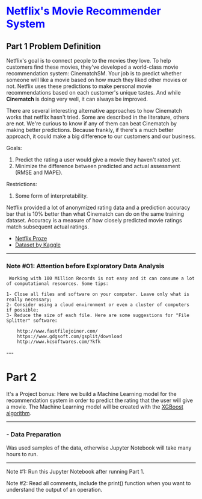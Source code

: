 # <font color='blue'>Netflix's Movie Recommender System</font>

## Part 1 Problem Definition

<p>
Netflix's goal is to connect people to the movies they love. To help customers find these movies, they've developed a world-class movie recommendation system: CinematchSM. Your job is to predict whether someone will like a movie based on how much they liked other movies or not. Netflix uses these predictions to make personal movie recommendations based on each customer's unique tastes. And while <b> Cinematch </b> is doing very well, it can always be improved.
</p>
<p> There are several interesting alternative approaches to how Cinematch works that netflix hasn't tried. Some are described in the literature, others are not. We're curious to know if any of them can beat Cinematch by making better predictions. Because frankly, if there's a much better approach, it could make a big difference to our customers and our business. </p>

Goals:

1. Predict the rating a user would give a movie they haven't rated yet.
2. Minimize the difference between predicted and actual assessment (RMSE and MAPE).

Restrictions:

1. Some form of interpretability.

<p>
Netflix provided a lot of anonymized rating data and a prediction accuracy bar that is 10% better than what Cinematch can do on the same training dataset. Accuracy is a measure of how closely predicted movie ratings match subsequent actual ratings.
</p>


 - [Netflix Proze](https://www.netflixprize.com/rules.html)
 - [Dataset by Kaggle](https://www.kaggle.com/netflix-inc/netflix-prize-data)

 ---

 ### Note #01: Attention before Exploratory Data Analysis  
     Working with 100 Million Records is not easy and it can consume a lot of computational resources. Some tips:

    1- Close all files and software on your computer. Leave only what is really necessary;
    2- Consider using a cloud environment or even a cluster of computers if possible;
    3- Reduce the size of each file. Here are some suggestions for "File Splitter" software:

        http://www.fastfilejoiner.com/
        https://www.gdgsoft.com/gsplit/download
        http://www.kcsoftwares.com/?kfk
--- </n>
# Part 2 

It's a Project bonus: Here we build a Machine Learning model for the recommendation system in order to predict the rating that the user will give a movie. The Machine Learning model will be created with the [XGBoost algorithm](https://en.wikipedia.org/wiki/XGBoost).

---

### - Data Preparation

Was used samples of the data, otherwise Jupyter Notebook will take many hours to run.

---

Note #1: Run this Jupyter Notebook after running Part 1.

Note #2: Read all comments, include the print() function when you want to understand the output of an operation.
